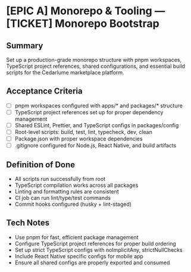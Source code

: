 # [EPIC A] Monorepo & Tooling — [TICKET] Monorepo Bootstrap

## Summary
Set up a production-grade monorepo structure with pnpm workspaces, TypeScript project references, shared configurations, and essential build scripts for the Cedarlume marketplace platform.

## Acceptance Criteria
- [ ] pnpm workspaces configured with apps/* and packages/* structure
- [ ] TypeScript project references set up for proper dependency management
- [ ] Shared ESLint, Prettier, and TypeScript configs in packages/config
- [ ] Root-level scripts: build, test, lint, typecheck, dev, clean
- [ ] Package.json with proper workspace dependencies
- [ ] .gitignore configured for Node.js, React Native, and build artifacts

## Definition of Done
- All scripts run successfully from root
- TypeScript compilation works across all packages
- Linting and formatting rules are consistent
- CI job can run lint/type/test commands
- Commit hooks configured (husky + lint-staged)

## Tech Notes
- Use pnpm for fast, efficient package management
- Configure TypeScript project references for proper build ordering
- Set up strict TypeScript configs with noImplicitAny, strictNullChecks
- Include React Native specific configs for mobile app
- Ensure all shared configs are properly exported and consumed
